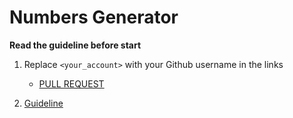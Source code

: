 # Numbers Generator

**Read the guideline before start**

1. Replace `<your_account>` with your Github username in the links
    - [PULL REQUEST](https://github.com/mate-academy/js_alliterated-actors/pull/223)

2. [Guideline](https://github.com/mate-academy/js_task-guideline/blob/master/README.md)
